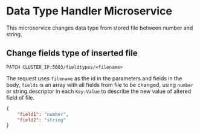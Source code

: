 # Data Type Handler Microservice
This microservice changes data type from stored file between number and string.

## Change fields type of inserted file
`PATCH CLUSTER_IP:5003/fieldtypes/<filename>`

The request uses `filename` as the id in the parameters and fields in the body, `fields` is an array with all fields from file to be changed, using `number` or string descriptor in each `Key:Value` to describe the new value of altered field of file.

```json
{
    "field1": "number",
    "field2": "string"
}
```
